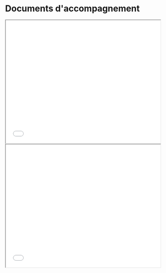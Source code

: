 # Documents d'accompagnement

<iframe src="/Progression-STI2D-2025/assets/fichiers/ressources/accompagnement_ett.pdf" width="100%" height="400px"></iframe>

<iframe src="/Progression-STI2D-2025/assets/fichiers/ressources/accompagnement_spe.pdf" width="100%" height="400px"></iframe>

